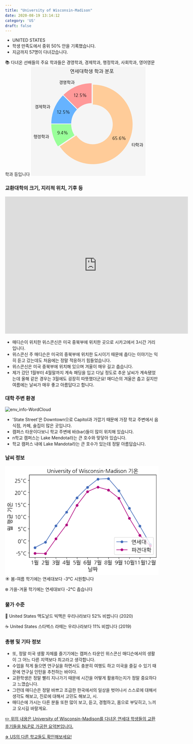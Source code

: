```yaml
---
title: "University of Wisconsin-Madison"
date: 2020-08-19 13:14:12
category: 'US'
draft: false
---
```



* UNITED STATES
* 학생 만족도에서 중위 50% 안을 기록했습니다.
* 지금까지 57명이 다녀갔습니다. 

📚 다녀온 선배들의 주요 학과들은 경영학과, 경제학과, 행정학과, 사회학과, 영어영문학과 등입니다
![department-info](../plots/US000283.png)
### 교환대학의 크기, 지리적 위치, 기후 등
<iframe
width="600"
height="450"
frameborder="0" style="border:0"
src="https://www.google.com/maps/embed/v1/place?key=AIzaSyC9e1AME-pVmWC4hBpFdu5S4dKzyepa3HQ&q=University+of+Wisconsin-Madison&center=43.076592,-89.4124875&zoom=14" allowfullscreen>
</iframe>

* 매디슨이 위치한 위스콘신은 미국 중북부에 위치한 곳으로 시카고에서 3시간 거리입니다.
* 위스콘신 주 매디슨은 미국의 중북부에 위치한 도시이기 때문에 춥다는 이야기는 익히 듣고 갔는데도 처음에는 정말 적응하기 힘들었습니다.
* 위스콘신은 미국 중북부에 위치해 있으며 겨울이 매우 길고 춥습니다.
* 제가 갔던 1월부터 4월말까지 계속 패딩을 입고 다닐 정도로 추운 날씨가 계속됐었는데 올해 같은 경우는 3월에도 굉장히 따뜻했더군요! 매디슨의 겨울은 춥고 길지만 여름에는 날씨가 매우 좋고 아름답다고 합니다.


### 대학 주변 환경

![env_info-WordCloud](../univ_wordclouds_okt/env_info/US000283_env_info_okt.png)

* 'State Street'은 Downtown으로 Capitol과 가깝기 때문에 가장 학교 주변에서 음식점, 카페, 술집이 많은 곳입니다.
* 캠퍼스 타운이다보니 학교 주변에 바(bar)들이 많이 위치해 있습니다.
* n학교 캠퍼스는 Lake Mendota라는 큰 호수와 맞닿아 있습니다.
* 학교 캠퍼스 내에 Lake Mandota라는 큰 호수가 있는데 정말 아름답습니다.


### 날씨 정보 
 ![temparature_US000283](../plots/weather/US000283.png)
☀️ 봄-여름 학기에는 연세대보다 -3°C 시원합니다

❄️ 가을-겨울 학기에는 연세대보다 -2°C 춥습니다
### 물가 수준 
🍔 United States 맥도날드 빅맥은 우리나라보다 52% 비쌉니다 (2020)

☕️ United States 스타벅스 라떼는 우리나라보다 11% 비쌉니다 (2019)

### 총평 및 기타 정보
* 또, 정말 미국 생활 자체를 즐기기에는 캠퍼스 타운인 위스콘신 매디슨에서의 생활이 그 어느 다른 지역보다 최고라고 생각합니다.
* 수업을 적게 들으면 연구실을 하면서도 충분히 여행도 하고 미국을 즐길 수 있기 때문에 연구실 인턴을 추천하는 바이다.
* 교환학생은 정말 빨리 지나가기 때문에 시간을 어떻게 활용하는지가 정말 중요하다고 느꼈습니다.
* 그런데 매디슨은 정말 바쁘고 조급한 한국에서의 일상을 벗어나서 스스로에 대해서 생각도 해보고, 진로에 대해서 고민도 해보고, 시.
* 매디슨에 가시는 다른 분들 또한 많이 보고, 듣고, 경험하고, 몸으로 부딪히고, 느끼고 오시길 바랄게요.


[✏️ 위의 내용은 University of Wisconsin-Madison를 다녀온 연세대 학생들의 교환 후기들을 NLP로 가공한 요약본입니다.](http://oia.yonsei.ac.kr/partner/expReport.asp?ucode=US000283&bgbn=A)

[✈️ US의 다른 학교들도 확인해보세요!](https://yonsei-exchange.netlify.app/?category=US)
